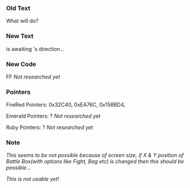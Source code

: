 ### Old Text
What will <pokemon> do?

### New Text
<pokemon> is awaiting <player>'s direction...

### New Code
FF *Not researched yet*

### Pointers
FireRed Pointers: 0x32C40, 0xEA76C, 0x158BD4, 

Emerald Pointers: ? *Not researched yet*

Ruby Pointers: ? *Not researched yet*

### Note
*This seems to be not possible because of screen size, 
if X & Y position of Battle Box(with options like Fight, Bag etc) is changed then this should be possible...*

*This is not usable yet!*

